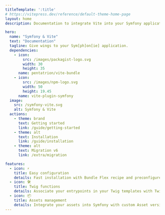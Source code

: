 ```yaml
---
titleTemplate: ':title'
# https://vitepress.dev/reference/default-theme-home-page
layout: home
description: Documentation to integrate Vite into your Symfony application.

hero:
  name: "Symfony & Vite"
  text: "Documentation"
  tagline: Give wings to your Sym[ph]on[ie] application.
  dependencies:
    - icon:
        src: /images/packagist-logo.svg
        width: 30
        height: 35
      name: pentatrion/vite-bundle
    - icon:
        src: /images/npm-logo.svg
        width: 50
        height: 19.45
      name: vite-plugin-symfony
  image:
    src: /symfony-vite.svg
    alt: Symfony & Vite
  actions:
    - theme: brand
      text: Getting started
      link: /guide/getting-started
    - theme: alt
      text: Installation
      link: /guide/installation
    - theme: alt
      text: Migration v6
      link: /extra/migration

features:
  - icon: ⚡️
    title: Easy configuration
    details: Fast installation with Bundle Flex recipe and preconfigured Vite plugin.
  - icon: 🛠️
    title: Twig functions
    details: Associate your entrypoints in your Twig templates with Twig functions.
  - icon: 📦
    title: Assets management
    details: Integrate your assets into Symfony with custom Asset version Strategy.
---
```

